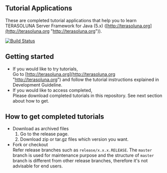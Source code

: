 ## Tutorial Applications
These are completed tutorial applications that help you to learn TERASOLUNA Server Framework for Java (5.x) ([http://terasoluna.org](http://terasoluna.org "http://terasoluna.org")).

[![Build Status](https://travis-ci.org/terasolunaorg/tutorial-apps.svg?branch=5.4.x)](https://travis-ci.org/terasolunaorg/tutorial-apps)

## Getting started
* If you would like to try tutorials,  
    Go to [http://terasoluna.org](http://terasoluna.org "http://terasoluna.org") and follow the tutorial instructions explained in Development Guideline.
* If you would like to access completed,  
    Please download completed tutorials in this repository. See next section about how to get.

## How to get completed tutorials
* Download as archived files
    1. Go to the release page.
    1. Download zip or tar.gz files which version you want.
* Fork or checkout  
    Refer release branches such as ``release/x.x.x.RELEASE``.
    The ``master`` branch is used for maintenance purpose and the structure of ``master`` branch is different from other release branches, therefore it's not advisable for end users.
